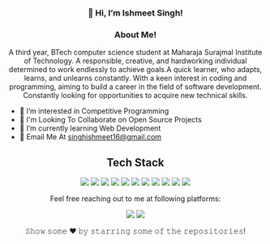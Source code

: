 <h3 align="center"> 👋 Hi, I’m Ishmeet Singh! </h3>
<h3 align="center"> About Me! </h3>
<p align="center">
A third year, BTech computer science student at Maharaja Surajmal Institute of Technology.
A responsible, creative, and hardworking individual determined to work endlessly to achieve goals.A quick learner, who adapts, learns, and unlearns constantly.
With a keen interest in coding and programming, aiming to build a career in the field of software development.
Constantly looking for opportunities to acquire new technical skills.
</p>




- 👀 I’m interested in Competitive Programming
- 🌱 I'm Looking To Collaborate on Open Source Projects
- 🎲 I’m currently learning Web Development 
- 📧 Email Me At singhishmeet16@gmail.com


<h2 align="center">Tech Stack</h2>
<p align="center">
<img src="https://img.shields.io/badge/C-00599C?style=flat-square&logo=c&logoColor=white"/>
<img src="https://img.shields.io/badge/-java-E34A86?style=flat-square&logo=java"/>
<img src="https://img.shields.io/badge/-Bootstrap-563D7C?style=flat-square&logo=bootstrap"/>
<img src="https://img.shields.io/badge/-JavaScript-black?style=flat-square&logo=javascript"/>
<img src="https://img.shields.io/badge/C++-00599C?style=flat&logo=c%2B%2B"/>
<img src="https://img.shields.io/badge/-Python-E34A86?style=flat-square&logo=Python"/>
<img src="https://img.shields.io/badge/-Nodejs-black?style=flat-square&logo=Node.js"/>
<img src="https://img.shields.io/badge/-Kotlin-black?style=flat-square&logo=Kotlin"/>
<img src="https://img.shields.io/badge/-React-black?style=flat-square&logo=react"/>
<img src="https://img.shields.io/badge/-Git-black?style=flat-square&logo=git"/>
<img src="https://img.shields.io/badge/-GitHub-black?style=flat-square&logo=github"/>
</p>
<p align="center">Feel free reaching out to me at following platforms:</p>
<p align="center">
  <a href="https://www.linkedin.com/in/ishmeet-singh-1b2359206/"><img src="https://img.shields.io/badge/LinkedIn-0077B5?style=for-the-badge&logo=linkedin&logoColor=white"></a> 
  <a href="https://www.instagram.com/ishmeetsingh06/"><img src="https://img.shields.io/badge/Instagram-E34A86?style=for-the-badge&logo=instagram&logoColor=white"></a>
</p>

<p align="center"> 𝚂𝚑𝚘𝚠 𝚜𝚘𝚖𝚎  ❤️  𝚋𝚢 𝚜𝚝𝚊𝚛𝚛𝚒𝚗𝚐 𝚜𝚘𝚖𝚎 𝚘𝚏 𝚝𝚑𝚎 𝚛𝚎𝚙𝚘𝚜𝚒𝚝𝚘𝚛𝚒𝚎𝚜!</p>

<!---
IshmeetSingh06/IshmeetSingh06 is a ✨ special ✨ repository because its `README.md` (this file) appears on your GitHub profile.
You can click the Preview link to take a look at your changes.
--->
